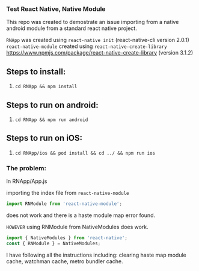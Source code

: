 ### Test React Native, Native Module

This repo was created to demostrate an issue importing from a native android module from a standard react native project.

`RNApp` was created using `react-native init` (react-native-cli version 2.0.1)
`react-native-module` created using `react-native-create-library` https://www.npmjs.com/package/react-native-create-library (version 3.1.2)

## Steps to install:
1. `cd RNApp && npm install`

## Steps to run on android:
1. `cd RNApp && npm run android`

## Steps to run on iOS:
1. `cd RNApp/ios && pod install && cd ../ && npm run ios`

### The problem:

In RNApp/App.js

importing the index file from `react-native-module`
```js
import RNModule from 'react-native-module';
```
does not work and there is a haste module map error found.

`HOWEVER` using RNModule from NativeModules does work.

```js
import { NativeModules } from 'react-native';
const { RNModule } = NativeModules;
```

I have following all the instructions including: clearing haste map module cache, watchman cache, metro bundler cache.

